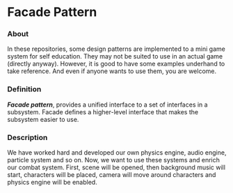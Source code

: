 # Facade Pattern

### About
In these repositories, some design patterns are implemented to a mini game system for self education. They may not be suited to use in an actual game (directly anyway). However, it is good to have some examples underhand to take reference. And even if anyone wants to use them, you are welcome.

### Definition
**_Facade pattern_**, provides a unified interface to a set of interfaces in a subsystem. Facade defines a higher-level interface that makes the subsystem easier to use.

### Description
We have worked hard and developed our own physics engine, audio engine, particle system and so on. Now, we want to use these systems and enrich our combat system. First, scene will be opened, then background music will start, characters will be placed, camera will move around characters and physics engine will be enabled. 
